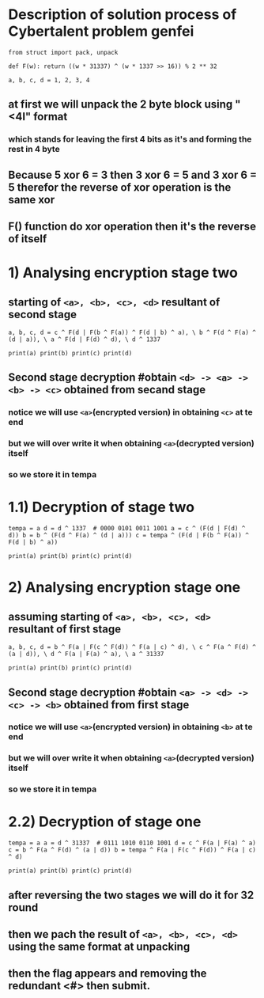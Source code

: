 # **Description of solution process of Cybertalent problem genfei**
`from struct import pack, unpack`

`def F(w):
    return ((w * 31337) ^ (w * 1337 >> 16)) % 2 ** 32`

`a, b, c, d = 1, 2, 3, 4`

## at first we will unpack the 2 byte block using "<4I" format
### which stands for leaving the first 4 bits as it's and forming the rest in 4 byte

## Because 5 xor 6 = 3  then 3 xor 6 = 5 and  3 xor 6 = 5 therefor the reverse of xor operation is the same xor
## F() function do xor operation then it's the reverse of itself


# 1) Analysing encryption stage two
## starting of `<a>, <b>, <c>, <d>` resultant of second stage
    
`a, b, c, d = c ^ F(d | F(b ^ F(a)) ^ F(d | b) ^ a), \
             b ^ F(d ^ F(a) ^ (d | a)), \
             a ^ F(d | F(d) ^ d), \
             d ^ 1337`
    
`print(a)
print(b)
print(c)
print(d)`

## Second stage decryption #obtain `<d> -> <a> -> <b> -> <c>` obtained from secand stage
### notice we will use `<a>`(encrypted version) in obtaining `<c>` at te end
### but we will over write it when obtaining `<a>`(decrypted version) itself
### so we store it in tempa

# 1.1) Decryption of  stage two

`tempa = a
d = d ^ 1337  # 0000 0101 0011 1001
a = c ^ (F(d | F(d) ^ d))
b = b ^ (F(d ^ F(a) ^ (d | a)))
c = tempa ^ (F(d | F(b ^ F(a)) ^ F(d | b) ^ a))`

`print(a)
print(b)
print(c)
print(d)`

# 2) Analysing encryption stage one
## assuming starting of `<a>, <b>, <c>, <d>` resultant of first stage
    
`a, b, c, d = b ^ F(a | F(c ^ F(d)) ^ F(a | c) ^ d), \
             c ^ F(a ^ F(d) ^ (a | d)), \
             d ^ F(a | F(a) ^ a), \
             a ^ 31337`
             
`print(a)
print(b)
print(c)
print(d)`
    
## Second stage decryption #obtain `<a> -> <d> -> <c> -> <b>` obtained from first stage
### notice we will use `<a>`(encrypted version) in obtaining `<b>` at te end
### but we will over write it when obtaining `<a>`(decrypted version) itself
### so we store it in tempa

# 2.2) Decryption of  stage one

`tempa = a
a = d ^ 31337  # 0111 1010 0110 1001
d = c ^ F(a | F(a) ^ a)
c = b ^ F(a ^ F(d) ^ (a | d))
b = tempa ^ F(a | F(c ^ F(d)) ^ F(a | c) ^ d)`

`print(a)
print(b)
print(c)
print(d)`

## after reversing the two stages we will do it for 32 round
## then we pach the result of  `<a>, <b>, <c>, <d>` using the same format at unpacking
## then the flag appears and removing the redundant <#> then submit.
